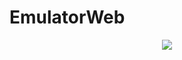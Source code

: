 <p align="center">
    <h1>EmulatorWeb</h1>
</p>
<p align="center">
    <a href="https://github.com/EmulatorWeb/EmulatorWeb/pulse" alt="Activity">
        <img src="https://img.shields.io/github/commit-activity/m/EmulatorWeb/EmulatorWeb" /></a>
</p>